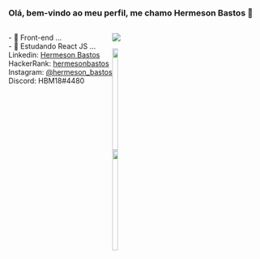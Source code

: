 ### Olá, bem-vindo ao meu perfil, me chamo Hermeson Bastos 👋

   <div style="display: flex; flex-direction: row;">
   <p>- 🔭 Front-end ...<br>
      - 🌱 Estudando React JS ...<br>
        Linkedin: <a href="https://www.linkedin.com/in/hermeson-bastos-632578226/">Hermeson Bastos</a><br>
        HackerRank: <a href="https://www.hackerrank.com/profile/hermesonbastos">hermesonbastos</a><br>
        Instagram: <a href="https://www.instagram.com/hermeson_bastos/">@hermeson_bastos</a><br>
        Discord: HBM18#4480<br></p>
   <div alt="hmb" height="300px" style="border-radius: 50px;">
        
<p>
  <a href="https://skillicons.dev">
    <img src="https://skillicons.dev/icons?i=typescript,nextjs,nodejs,postgres,figma" />
  </a>
</p>

<img style="height: 200px;" width="50%" src="https://github-readme-stats.vercel.app/api?username=hermesonbastos&show_icons=true&theme=radical">
<img width="50%" style="height: 198px;" src="https://github-readme-stats.vercel.app/api/top-langs/?username=hermesonbastos&theme=radical&layout=compact">


 

